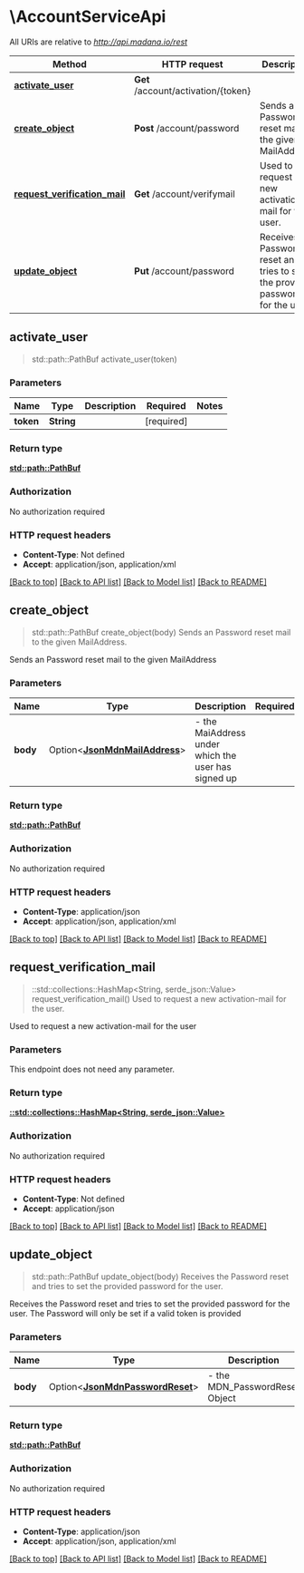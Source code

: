 # \AccountServiceApi

All URIs are relative to *http://api.madana.io/rest*

Method | HTTP request | Description
------------- | ------------- | -------------
[**activate_user**](AccountServiceApi.md#activate_user) | **Get** /account/activation/{token} | 
[**create_object**](AccountServiceApi.md#create_object) | **Post** /account/password | Sends an Password reset mail to the given MailAddress.
[**request_verification_mail**](AccountServiceApi.md#request_verification_mail) | **Get** /account/verifymail | Used to request a new  activation-mail for the user.
[**update_object**](AccountServiceApi.md#update_object) | **Put** /account/password | Receives the Password reset and tries to set the provided password for the user.



## activate_user

> std::path::PathBuf activate_user(token)


### Parameters


Name | Type | Description  | Required | Notes
------------- | ------------- | ------------- | ------------- | -------------
**token** | **String** |  | [required] |

### Return type

[**std::path::PathBuf**](std::path::PathBuf.md)

### Authorization

No authorization required

### HTTP request headers

- **Content-Type**: Not defined
- **Accept**: application/json, application/xml

[[Back to top]](#) [[Back to API list]](../README.md#documentation-for-api-endpoints) [[Back to Model list]](../README.md#documentation-for-models) [[Back to README]](../README.md)


## create_object

> std::path::PathBuf create_object(body)
Sends an Password reset mail to the given MailAddress.

Sends an Password reset mail to the given MailAddress

### Parameters


Name | Type | Description  | Required | Notes
------------- | ------------- | ------------- | ------------- | -------------
**body** | Option<[**JsonMdnMailAddress**](JsonMdnMailAddress.md)> | - the MaiAddress under which the user has signed up |  |

### Return type

[**std::path::PathBuf**](std::path::PathBuf.md)

### Authorization

No authorization required

### HTTP request headers

- **Content-Type**: application/json
- **Accept**: application/json, application/xml

[[Back to top]](#) [[Back to API list]](../README.md#documentation-for-api-endpoints) [[Back to Model list]](../README.md#documentation-for-models) [[Back to README]](../README.md)


## request_verification_mail

> ::std::collections::HashMap<String, serde_json::Value> request_verification_mail()
Used to request a new  activation-mail for the user.

Used to request a new  activation-mail for the user

### Parameters

This endpoint does not need any parameter.

### Return type

[**::std::collections::HashMap<String, serde_json::Value>**](serde_json::Value.md)

### Authorization

No authorization required

### HTTP request headers

- **Content-Type**: Not defined
- **Accept**: application/json

[[Back to top]](#) [[Back to API list]](../README.md#documentation-for-api-endpoints) [[Back to Model list]](../README.md#documentation-for-models) [[Back to README]](../README.md)


## update_object

> std::path::PathBuf update_object(body)
Receives the Password reset and tries to set the provided password for the user.

Receives the Password reset and tries to set the provided password for the user. The Password will only be set if a valid token is provided

### Parameters


Name | Type | Description  | Required | Notes
------------- | ------------- | ------------- | ------------- | -------------
**body** | Option<[**JsonMdnPasswordReset**](JsonMdnPasswordReset.md)> | - the MDN_PasswordReset Object |  |

### Return type

[**std::path::PathBuf**](std::path::PathBuf.md)

### Authorization

No authorization required

### HTTP request headers

- **Content-Type**: application/json
- **Accept**: application/json, application/xml

[[Back to top]](#) [[Back to API list]](../README.md#documentation-for-api-endpoints) [[Back to Model list]](../README.md#documentation-for-models) [[Back to README]](../README.md)

